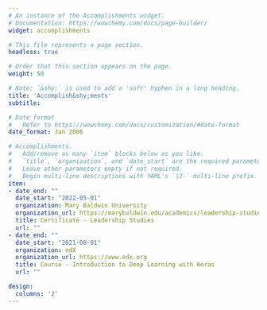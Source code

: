 ```yaml
---
# An instance of the Accomplishments widget.
# Documentation: https://wowchemy.com/docs/page-builder/
widget: accomplishments

# This file represents a page section.
headless: true

# Order that this section appears on the page.
weight: 50

# Note: `&shy;` is used to add a 'soft' hyphen in a long heading.
title: 'Accomplish&shy;ments'
subtitle:

# Date format
#   Refer to https://wowchemy.com/docs/customization/#date-format
date_format: Jan 2006

# Accomplishments.
#   Add/remove as many `item` blocks below as you like.
#   `title`, `organization`, and `date_start` are the required parameters.
#   Leave other parameters empty if not required.
#   Begin multi-line descriptions with YAML's `|2-` multi-line prefix.
item:
- date_end: ""
  date_start: "2022-05-01"
  organization: Mary Baldwin University
  organization_url: https://marybaldwin.edu/academics/leadership-studies/
  title: Certificate - Leadership Studies
  url: ""
- date_end: ""
  date_start: "2021-08-01"
  organization: edX
  organization_url: https://www.edx.org
  title: Course - Introduction to Deep Learning with Keras
  url: ""

design:
  columns: '2' 
---
```

